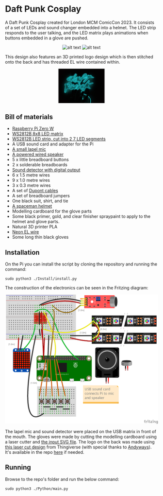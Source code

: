 # Daft Punk Cosplay
 A Daft Punk Cosplay created for London MCM ComicCon 2023. It consists of a set of LEDs and sound changer embedded into a helmet.
 The LED strip responds to the user talking, and the LED matrix plays animations when buttons embedded in a glove are pushed.
 
 <div align="center">
 
 ![alt text](https://github.com/Willybood/DaftPunkCosplay/blob/main/Media/helmetInAction.gif)
 ![alt text](https://github.com/Willybood/DaftPunkCosplay/blob/main/Media/helmetAnims.gif)
 
 </div>
 

 This design also features an 3D printed logo design which is then stitched onto the back and has threaded EL wire contained within.
 
 <div align="center"><img src="Media/daftPunkElWire.jpg"  width="30%" height="30%"></div>
 
 ## Bill of materials
  - [Raspberry Pi Zero W](https://www.amazon.co.uk/Raspberry-Pi-Zero-Wireless-model/dp/B06XFZC3BX/ref=sr_1_3?crid=2EPJH006L9QOY&keywords=pi+zero+w&qid=1673994361&sprefix=pi+zero+w%2Caps%2C72&sr=8-3)
  - [WS2812B 8x8 LED matrix](https://www.amazon.co.uk/AZUOCN-Flexible-Individually-Addressable-Programmable/dp/B09DV8PZY1/ref=sr_1_6?crid=1KSCBGC0E4RQ8&keywords=WS2812B+led+matrix&qid=1673994347&sprefix=ws2812b+led+matrix%2Caps%2C64&sr=8-6)
  - [WS2812B LED strip, cut into 2 7 LED segments](https://www.amazon.co.uk/Individually-Addressable-Programmable-Waterproof-Decoration/dp/B0BLRN29V2/ref=sr_1_6?crid=13KDXVTPKGYKK&keywords=WS2812B+led+strip&qid=1673994295&sprefix=ws2812b+led+strip%2Caps%2C74&sr=8-6)
  - A USB sound card and adapter for the Pi
  - [A small lapel mic](https://www.amazon.co.uk/AGPTEK-Microphone-Professional-Omnidirectional-Condenser/dp/B07SHSHW6H/ref=sr_1_5?crid=2WSFKFJUFFI6U&keywords=lapel+mic&qid=1673994500&sprefix=lapel+mic%2Caps%2C72&sr=8-5)
  - [A powered wired speaker](https://www.amazon.co.uk/dp/B07PDC69KT/ref=twister_B07PJNV454?_encoding=UTF8&psc=1)
  - 5 x little breadboard buttons
  - 2 x solderable breadboards
  - [Sound detector with digital output](https://www.amazon.co.uk/gp/product/B089QHMC8Y/ref=ppx_yo_dt_b_asin_title_o01_s00?ie=UTF8&psc=1)
  - 6 x 1.5 metre wires
  - 9 x 1.0 metre wires
  - 3 x 0.3 metre wires
  - A set of [Dupont cables](https://www.amazon.co.uk/gp/product/B07SYKPB86/ref=ppx_yo_dt_b_search_asin_title?ie=UTF8&psc=1)
  - A set of breadboard jumpers
  - One black suit, shirt, and tie
  - [A spaceman helmet](https://www.amazon.co.uk/gp/product/B01HQTGPIS/ref=ppx_yo_dt_b_search_asin_title?ie=UTF8&psc=1)
  - Modelling cardboard for the glove parts
  - Some black primer, gold, and clear finisher spraypaint to apply to the helmet and glove parts.
  - Natural 3D printer PLA
  - [Neon EL wire](https://www.amazon.co.uk/gp/product/B099FNFCY7/ref=ppx_yo_dt_b_search_asin_title?ie=UTF8&psc=1)
  - Some long thin black gloves
 ## Installation
On the Pi you can install the script by cloning the repository and running the command:
```
sudo python3 ./Install/install.py
```
The construction of the electronics can be seen in the Fritzing diagram:

![alt text](https://github.com/Willybood/DaftPunkCosplay/blob/main/Fritzing/Head%20electronics_bb.png)

The lapel mic and sound detector were placed on the USB matrix in front of the mouth.
The gloves were made by cutting the modelling cardboard using a laser cutter and [the input SVG file](https://github.com/Willybood/DaftPunkCosplay/blob/main/Laser%20cuts/glove.svg).
The logo on the back was made using [this laser cut design](https://www.thingiverse.com/thing:683140) from Thingiverse (with special thanks to [Andyways](https://www.thingiverse.com/andyways)). It's available in the repo [here](https://github.com/Willybood/DaftPunkCosplay/blob/main/3D%20prints/DaftP_logo_mk1.1.stl) if needed.
## Running
Browse to the repo's folder and run the below command:
```
sudo python3 ./Python/main.py
```
